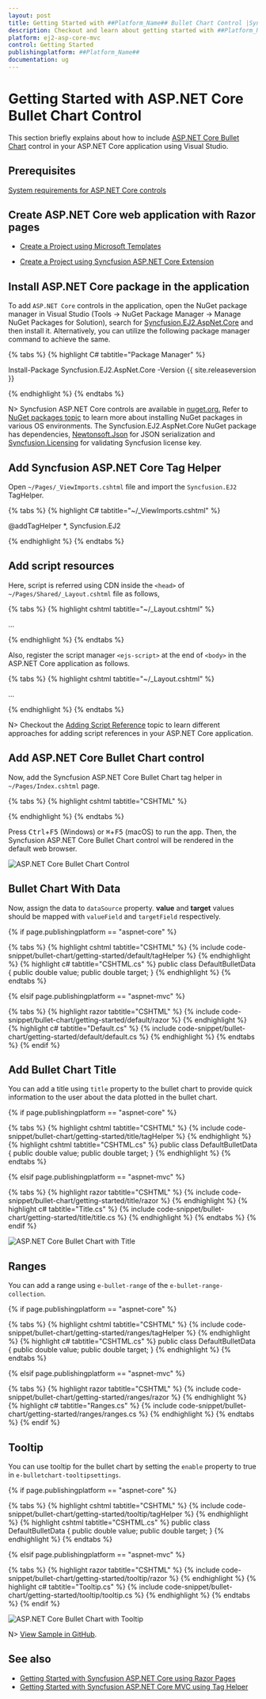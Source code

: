 ```yaml
---
layout: post
title: Getting Started with ##Platform_Name## Bullet Chart Control |Syncfusion
description: Checkout and learn about getting started with ##Platform_Name## Bullet Chart control of Syncfusion Essential JS 2 and more details.
platform: ej2-asp-core-mvc
control: Getting Started
publishingplatform: ##Platform_Name##
documentation: ug
---
```



# Getting Started with ASP.NET Core Bullet Chart Control

This section briefly explains about how to include [ASP.NET Core Bullet Chart](https://www.syncfusion.com/aspnet-core-ui-controls/bullet-chart) control in your ASP.NET Core application using Visual Studio.

## Prerequisites

[System requirements for ASP.NET Core controls](https://ej2.syncfusion.com/aspnetcore/documentation/system-requirements/)

## Create ASP.NET Core web application with Razor pages

* [Create a Project using Microsoft Templates](https://docs.microsoft.com/en-us/aspnet/core/tutorials/razor-pages/razor-pages-start?view=aspnetcore-6.0&tabs=visual-studio#create-a-razor-pages-web-app)

* [Create a Project using Syncfusion ASP.NET Core Extension](https://ej2.syncfusion.com/aspnetcore/documentation/getting-started/project-template/)

## Install ASP.NET Core package in the application

To add `ASP.NET Core` controls in the application, open the NuGet package manager in Visual Studio (Tools → NuGet Package Manager → Manage NuGet Packages for Solution), search for [Syncfusion.EJ2.AspNet.Core](https://www.nuget.org/packages/Syncfusion.EJ2.AspNet.Core/) and then install it.  Alternatively, you can utilize the following package manager command to achieve the same.

{% tabs %}
{% highlight C# tabtitle="Package Manager" %}

Install-Package Syncfusion.EJ2.AspNet.Core -Version {{ site.releaseversion }}

{% endhighlight %}
{% endtabs %}

N> Syncfusion ASP.NET Core controls are available in [nuget.org.](https://www.nuget.org/packages?q=syncfusion.EJ2) Refer to [NuGet packages topic](https://ej2.syncfusion.com/aspnetcore/documentation/nuget-packages/) to learn more about installing NuGet packages in various OS environments. The Syncfusion.EJ2.AspNet.Core NuGet package has dependencies, [Newtonsoft.Json](https://www.nuget.org/packages/Newtonsoft.Json/) for JSON serialization and [Syncfusion.Licensing](https://www.nuget.org/packages/Syncfusion.Licensing/) for validating Syncfusion license key.

## Add Syncfusion ASP.NET Core Tag Helper

Open `~/Pages/_ViewImports.cshtml` file and import the `Syncfusion.EJ2` TagHelper.

{% tabs %}
{% highlight C# tabtitle="~/_ViewImports.cshtml" %}

@addTagHelper *, Syncfusion.EJ2

{% endhighlight %}
{% endtabs %}

## Add script resources

Here, script is referred using CDN inside the `<head>` of `~/Pages/Shared/_Layout.cshtml` file as follows,

{% tabs %}
{% highlight cshtml tabtitle="~/_Layout.cshtml" %}

<head>
    ...
    <!-- Syncfusion ASP.NET Core controls scripts -->
    <script src="https://cdn.syncfusion.com/ej2/{{ site.ej2version }}/dist/ej2.min.js"></script>
</head>

{% endhighlight %}
{% endtabs %}

Also, register the script manager `<ejs-script>` at the end of `<body>` in the ASP.NET Core application as follows.

{% tabs %}
{% highlight cshtml tabtitle="~/_Layout.cshtml" %}

<body>
    ...
    <!-- Syncfusion ASP.NET Core Script Manager -->
    <ejs-scripts></ejs-scripts>
</body>

{% endhighlight %}
{% endtabs %}

N> Checkout the [Adding Script Reference](https://ej2.syncfusion.com/aspnetcore/documentation/common/adding-script-references) topic to learn different approaches for adding script references in your ASP.NET Core application.

## Add ASP.NET Core Bullet Chart control

Now, add the Syncfusion ASP.NET Core Bullet Chart tag helper in `~/Pages/Index.cshtml` page.

{% tabs %}
{% highlight cshtml tabtitle="CSHTML" %}

<ejs-bulletchart id="container"></ejs-bulletchart>

{% endhighlight %}
{% endtabs %}

Press <kbd>Ctrl</kbd>+<kbd>F5</kbd> (Windows) or <kbd>⌘</kbd>+<kbd>F5</kbd> (macOS) to run the app. Then, the Syncfusion ASP.NET Core Bullet Chart control will be rendered in the default web browser.

![ASP.NET Core Bullet Chart Control](images/bullet-chart-control.png)

## Bullet Chart With Data

Now, assign the data to `dataSource` property. **value** and **target** values should be mapped with `valueField` and `targetField` respectively.

{% if page.publishingplatform == "aspnet-core" %}

{% tabs %}
{% highlight cshtml tabtitle="CSHTML" %}
{% include code-snippet/bullet-chart/getting-started/default/tagHelper %}
{% endhighlight %}
{% highlight c# tabtitle="CSHTML.cs" %}
public class DefaultBulletData
{
    public double value;
    public double target;
}
{% endhighlight %}
{% endtabs %}

{% elsif page.publishingplatform == "aspnet-mvc" %}

{% tabs %}
{% highlight razor tabtitle="CSHTML" %}
{% include code-snippet/bullet-chart/getting-started/default/razor %}
{% endhighlight %}
{% highlight c# tabtitle="Default.cs" %}
{% include code-snippet/bullet-chart/getting-started/default/default.cs %}
{% endhighlight %}
{% endtabs %}
{% endif %}

## Add Bullet Chart Title

You can add a title using `title` property to the bullet chart to provide quick information to the user about the data plotted in the bullet chart.

{% if page.publishingplatform == "aspnet-core" %}

{% tabs %}
{% highlight cshtml tabtitle="CSHTML" %}
{% include code-snippet/bullet-chart/getting-started/title/tagHelper %}
{% endhighlight %}
{% highlight cshtml tabtitle="CSHTML.cs" %}
public class DefaultBulletData
{
    public double value;
    public double target;
}
{% endhighlight %}
{% endtabs %}

{% elsif page.publishingplatform == "aspnet-mvc" %}

{% tabs %}
{% highlight razor tabtitle="CSHTML" %}
{% include code-snippet/bullet-chart/getting-started/title/razor %}
{% endhighlight %}
{% highlight c# tabtitle="Title.cs" %}
{% include code-snippet/bullet-chart/getting-started/title/title.cs %}
{% endhighlight %}
{% endtabs %}
{% endif %}

![ASP.NET Core Bullet Chart with Title](images/bullet-chart-with-title.png)

## Ranges

You can add a range using `e-bullet-range` of the `e-bullet-range-collection`.

{% if page.publishingplatform == "aspnet-core" %}

{% tabs %}
{% highlight cshtml tabtitle="CSHTML" %}
{% include code-snippet/bullet-chart/getting-started/ranges/tagHelper %}
{% endhighlight %}
{% highlight c# tabtitle="CSHTML.cs" %}
public class DefaultBulletData
{
    public double value;
    public double target;
}
{% endhighlight %}
{% endtabs %}

{% elsif page.publishingplatform == "aspnet-mvc" %}

{% tabs %}
{% highlight razor tabtitle="CSHTML" %}
{% include code-snippet/bullet-chart/getting-started/ranges/razor %}
{% endhighlight %}
{% highlight c# tabtitle="Ranges.cs" %}
{% include code-snippet/bullet-chart/getting-started/ranges/ranges.cs %}
{% endhighlight %}
{% endtabs %}
{% endif %}

## Tooltip

You can use tooltip for the bullet chart by setting the `enable` property to true in `e-bulletchart-tooltipsettings`.

{% if page.publishingplatform == "aspnet-core" %}

{% tabs %}
{% highlight cshtml tabtitle="CSHTML" %}
{% include code-snippet/bullet-chart/getting-started/tooltip/tagHelper %}
{% endhighlight %}
{% highlight cshtml tabtitle="CSHTML.cs" %}
public class DefaultBulletData
{
    public double value;
    public double target;
}
{% endhighlight %}
{% endtabs %}

{% elsif page.publishingplatform == "aspnet-mvc" %}

{% tabs %}
{% highlight razor tabtitle="CSHTML" %}
{% include code-snippet/bullet-chart/getting-started/tooltip/razor %}
{% endhighlight %}
{% highlight c# tabtitle="Tooltip.cs" %}
{% include code-snippet/bullet-chart/getting-started/tooltip/tooltip.cs %}
{% endhighlight %}
{% endtabs %}
{% endif %}

![ASP.NET Core Bullet Chart with Tooltip](images/bullet-chart-with-tooltip.png)

N> [View Sample in GitHub](https://github.com/SyncfusionExamples/ASP-NET-Core-Getting-Started-Examples/tree/main/BulletChart/ASP.NET%20Core%20Tag%20Helper%20Examples).

## See also

* [Getting Started with Syncfusion ASP.NET Core using Razor Pages](https://ej2.syncfusion.com/aspnetcore/documentation/getting-started/razor-pages/)
* [Getting Started with Syncfusion ASP.NET Core MVC using Tag Helper](https://ej2.syncfusion.com/aspnetcore/documentation/getting-started/aspnet-core-mvc-taghelper)